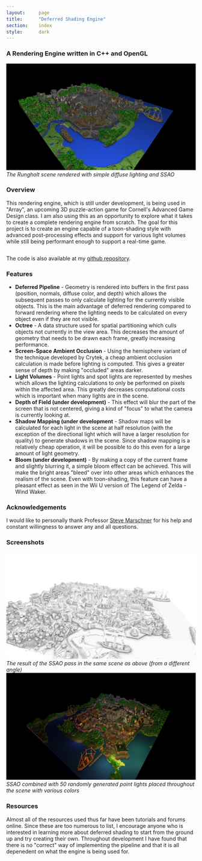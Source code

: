 ```yaml
---
layout:     page
title:      "Deferred Shading Engine"
section:	index
style:		dark
---
```


### A Rendering Engine written in C++ and OpenGL

![The Rungholt scene rendered with simple diffuse lighting and SSAO](../images/deferred.png)
*The Rungholt scene rendered with simple diffuse lighting and SSAO*

### Overview ###
This rendering engine, which is still under development, is being used in "Array", an upcoming 3D puzzle-action game for Cornell's Advanced Game Design class. I am also using this as an opportunity to explore what it takes to create a complete rendering engine from scratch. The goal for this project is to create an engine capable of a toon-shading style with advanced post-processing effects and support for various light volumes while still being performant enough to support a real-time game.

<pre></pre>
The code is also available at my [github repository](https://github.com/JAGJ10/DeferredRenderer).

### Features ###
- **Deferred Pipeline** - Geometry is rendered into buffers in the first pass (position, normals, diffuse color, and depth) which allows the subsequent passes to only calculate lighting for the currently visible objects. This is the main advantage of deferred rendering compared to forward rendering where the lighting needs to be calculated on every object even if they are not visible.
- **Octree** - A data structure used for spatial partitioning which culls objects not currently in the view area. This decreases the amount of geometry that needs to be drawn each frame, greatly increasing performance.
- **Screen-Space Ambient Occlusion** - Using the hemisphere variant of the technique developed by Crytek, a cheap ambient occlusion calculation is made before lighting is computed. This gives a greater sense of depth by making "occluded" areas darker.
- **Light Volumes** - Point lights and spot lights are represented by meshes which allows the lighting calculations to only be performed on pixels within the affected area. This greatly decreases computational costs which is important when many lights are in the scene.
- **Depth of Field (under development)** - This effect will blur the part of the screen that is not centered, giving a kind of "focus" to what the camera is currently looking at.
- **Shadow Mapping (under development** - Shadow maps will be calculated for each light in the scene at half resolution (with the exception of the directional light which will have a larger resolution for quality) to generate shadows in the scene. Since shadow mapping is a relatively cheap operation, it will be possible to do this even for a large amount of light geometry.
- **Bloom (under development)** - By making a copy of the current frame and slightly blurring it, a simple bloom effect can be achieved. This will make the bright areas "bleed" over into other areas which enhances the realism of the scene. Even with toon-shading, this feature can have a pleasant effect as seen in the Wii U version of The Legend of Zelda - Wind Waker.

### Acknowledgements ###
I would like to personally thank Professor [Steve Marschner](http://www.cs.cornell.edu/~srm/) for his help and constant willingness to answer any and all questions.

### Screenshots ###
![The Rungholt scene rendered with simple diffuse lighting and SSAO](../images/ssao.png)
*The result of the SSAO pass in the same scene as above (from a different angle)*
![The Rungholt scene rendered with simple diffuse lighting and SSAO](../images/deferred2.png)
*SSAO combined with 50 randomly generated point lights placed throughout the scene with various colors*

### Resources ###
Almost all of the resources used thus far have been tutorials and forums online. Since these are too numerous to list, I encourage anyone who is interested in learning more about deferred shading to start from the ground up and try creating their own. Throughout development I have found that there is no "correct" way of implementing the pipeline and that it is all depenedent on what the engine is being used for.